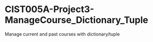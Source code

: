 # CIST005A-Project3-ManageCourse_Dictionary_Tuple
Manage current and past courses with dictionary/tuple
